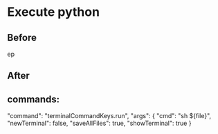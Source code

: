 # Execute python
## Before
<leader>ep
## After

## commands:
"command": "terminalCommandKeys.run",
"args": {
	"cmd": "sh ${file}",
	"newTerminal": false,
	"saveAllFiles": true,
	"showTerminal": true
}
